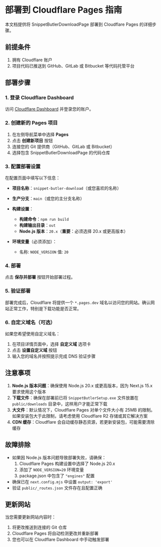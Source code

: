# 部署到 Cloudflare Pages 指南

本文档提供将 SnippetButlerDownloadPage 部署到 Cloudflare Pages 的详细步骤。

## 前提条件

1. 拥有 Cloudflare 账户
2. 项目代码已推送到 GitHub、GitLab 或 Bitbucket 等代码托管平台

## 部署步骤

### 1. 登录 Cloudflare Dashboard

访问 [Cloudflare Dashboard](https://dash.cloudflare.com/) 并登录您的账户。

### 2. 创建新的 Pages 项目

1. 在左侧导航菜单中选择 **Pages**
2. 点击 **创建新项目** 按钮
3. 连接您的 Git 提供商（GitHub、GitLab 或 Bitbucket）
4. 选择包含 SnippetButlerDownloadPage 的代码仓库

### 3. 配置部署设置

在配置页面中填写以下信息：

- **项目名称**：`snippet-butler-download`（或您喜欢的名称）
- **生产分支**：`main`（或您的主分支名称）
- **构建设置**：
  - **构建命令**：`npm run build`
  - **构建输出目录**：`out`
  - **Node.js 版本**：`20.x`（**重要**：必须选择 20.x 或更高版本）

- **环境变量**（必须添加）：
  - 名称: `NODE_VERSION` 值: `20`

### 4. 部署

点击 **保存并部署** 按钮开始部署过程。

### 5. 验证部署

部署完成后，Cloudflare 将提供一个 `*.pages.dev` 域名以访问您的网站。确认网站正常工作，特别是下载功能是否正常。

### 6. 自定义域名（可选）

如果您希望使用自定义域名：

1. 在项目详情页面中，选择 **自定义域** 选项卡
2. 点击 **设置自定义域** 按钮
3. 输入您的域名并按照提示完成 DNS 验证步骤

## 注意事项

1. **Node.js 版本问题**：确保使用 Node.js 20.x 或更高版本，因为 Next.js 15.x 要求使用这个版本
2. **下载文件**：确保在部署前已将 `SnippetButlerSetup.exe` 文件放置在 `public/downloads` 目录中，这样用户才能正常下载
3. **大文件**：默认情况下，Cloudflare Pages 对单个文件大小有 25MB 的限制。如果安装包大于此限制，请考虑使用 Cloudflare R2 存储或其它解决方案
4. **CDN 缓存**：Cloudflare 会自动缓存静态资源，若更新安装包，可能需要清除缓存

## 故障排除

- 如果因 Node.js 版本问题导致部署失败，请确保：
  1. Cloudflare Pages 构建设置中选择了 Node.js 20.x
  2. 添加了 `NODE_VERSION=20` 环境变量
  3. package.json 中包含了 `"engines"` 配置
- 确保已在 `next.config.mjs` 中设置 `output: 'export'`
- 验证 `public/_routes.json` 文件存在且配置正确

## 更新网站

当您需要更新网站内容时：

1. 将更改推送到连接的 Git 仓库
2. Cloudflare Pages 将自动检测更改并重新部署
3. 您也可以在 Cloudflare Dashboard 中手动触发部署 